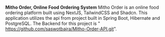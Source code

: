 **Mitho Order, Online Food Ordering System**
Mitho Order is an online food ordering platform built using NextJS, TailwindCSS and Shadcn. This application utilizes the api from project built in Spring Boot, Hibernate and PostgreSQL.
The Backend for this project is " https://github.com/saswotbajra/Mitho-Order-API.git".


